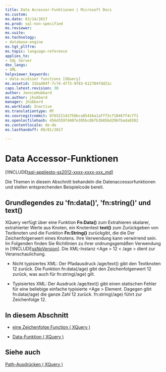 ```yaml
---
title: Data Accessor-Funktionen | Microsoft Docs
ms.custom: 
ms.date: 03/14/2017
ms.prod: sql-non-specified
ms.reviewer: 
ms.suite: 
ms.technology:
- database-engine
ms.tgt_pltfrm: 
ms.topic: language-reference
applies_to:
- SQL Server
dev_langs:
- XML
helpviewer_keywords:
- data-accessor functions [XQuery]
ms.assetid: 31bad04f-7c74-4773-9f83-612704fdd21c
caps.latest.revision: 30
author: JennieHubbard
ms.author: jhubbard
manager: jhubbard
ms.workload: Inactive
ms.translationtype: MT
ms.sourcegitcommit: 876522142756bca05416a1afff3cf10467f4c7f1
ms.openlocfilehash: 456d359fd407e305bc8bfb3b85bd29b7bada8382
ms.contentlocale: de-de
ms.lasthandoff: 09/01/2017

---
```

# <a name="data-accessor-functions"></a>Data Accessor-Funktionen
[!INCLUDE[tsql-appliesto-ss2012-xxxx-xxxx-xxx_md](../includes/tsql-appliesto-ss2012-xxxx-xxxx-xxx-md.md)]

  Die Themen in diesem Abschnitt behandeln die Datenaccessorfunktionen und stellen entsprechenden Beispielcode bereit.  
  
## <a name="understanding-fndata-fnstring-and-text"></a>Grundlegendes zu 'fn:data()', 'fn:string()' und text()  
 XQuery verfügt über eine Funktion **Fn:Data()** zum Extrahieren skalarer, extrahierter Werte aus Knoten, ein Knotentest **text()** zum Zurückgeben von Textknoten und die Funktion **Fn:String()** zurückgibt, die die Der Zeichenfolgenwert eines Knotens. Ihre Verwendung kann verwirrend sein. Im Folgenden finden Sie Richtlinien zu ihrer ordnungsgemäßen Verwendung in [!INCLUDE[ssNoVersion](../includes/ssnoversion-md.md)]. Die XML-Instanz \<Age > 12 \< /age > dient zur Veranschaulichung.  
  
-   Nicht typisiertes XML: Der Pfadausdruck /age/text() gibt den Textknoten 12 zurück. Die Funktion fn:data(/age) gibt den Zeichenfolgenwert 12 zurück, was auch für fn:string(/age) gilt.  
  
-   Typisiertes XML: Der Ausdruck /age/text() gibt einen statischen Fehler für eine beliebige einfache typisierte \<Age > Element. Dagegen gibt fn:data(/age) die ganze Zahl 12 zurück. fn:string(/age) führt zur Zeichenfolge 12.  
  
## <a name="in-this-section"></a>In diesem Abschnitt  
  
-   [eine Zeichenfolge Function &#40; XQuery &#41;](../xquery/data-accessor-functions-string-xquery.md)  
  
-   [Data-Funktion &#40; XQuery &#41;](../xquery/data-accessor-functions-data-xquery.md)  
  
## <a name="see-also"></a>Siehe auch  
 [Path-Ausdrücken &#40; XQuery &#41;](../xquery/path-expressions-xquery.md)  
  
  

